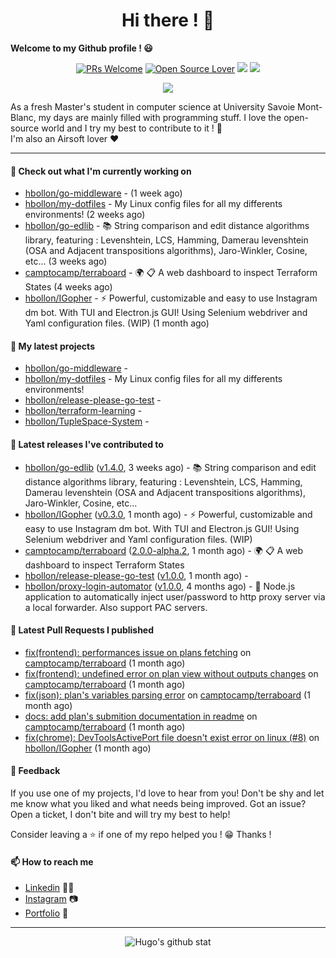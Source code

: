 <h1 align="center">Hi there ! 👋</h1>

**Welcome to my Github profile ! 😃** <br/>

<p align="center"> 
    <a href="https://github.com/hbollon/"><img src="https://img.shields.io/badge/PRs-welcome-brightgreen.svg?style=flat&logo=github" alt="PRs Welcome"></a> 
    <a href="https://github.com/hbollon/"><img src="https://badges.frapsoft.com/os/v2/open-source.svg?v=103" alt="Open Source Lover"></a>
    <a href="https://github.com/hbollon/"><img src="https://komarev.com/ghpvc/?username=hbollon"></a>
    <a href="https://github.com/hbollon/"><img src="https://img.shields.io/github/followers/hbollon.svg?label=Follow%20@hbollon&style=social"></a>
</p>

<p align="center"> 
    <a href="https://github.com/ryo-ma/github-profile-trophy"><img src="https://github-profile-trophy.vercel.app/?username=hbollon&theme=onedark&margin-w=15&margin-h=15&no-frame=true&column=7"/></a>
</p>

As a fresh Master's student in computer science at University Savoie Mont-Blanc, my days are mainly filled with programming stuff. I love the open-source world and I try my best to contribute to it ! 🙈 <br/>
I'm also an Airsoft lover ❤️

<hr>

#### 👷 Check out what I'm currently working on

- [hbollon/go-middleware](https://github.com/hbollon/go-middleware) -  (1 week ago)
- [hbollon/my-dotfiles](https://github.com/hbollon/my-dotfiles) - My Linux config files for all my differents environments! (2 weeks ago)
- [hbollon/go-edlib](https://github.com/hbollon/go-edlib) - 📚 String comparison and edit distance algorithms library, featuring : Levenshtein, LCS, Hamming, Damerau levenshtein (OSA and Adjacent transpositions algorithms), Jaro-Winkler, Cosine, etc... (3 weeks ago)
- [camptocamp/terraboard](https://github.com/camptocamp/terraboard) - :earth_africa: :clipboard:  A web dashboard to inspect Terraform States  (4 weeks ago)
- [hbollon/IGopher](https://github.com/hbollon/IGopher) - ⚡ Powerful, customizable and easy to use Instagram dm bot. With TUI and Electron.js GUI! Using Selenium webdriver and Yaml configuration files. (WIP) (1 month ago)

#### 🌱 My latest projects

- [hbollon/go-middleware](https://github.com/hbollon/go-middleware) - 
- [hbollon/my-dotfiles](https://github.com/hbollon/my-dotfiles) - My Linux config files for all my differents environments!
- [hbollon/release-please-go-test](https://github.com/hbollon/release-please-go-test) - 
- [hbollon/terraform-learning](https://github.com/hbollon/terraform-learning) - 
- [hbollon/TupleSpace-System](https://github.com/hbollon/TupleSpace-System) - 

#### 🔭 Latest releases I've contributed to

- [hbollon/go-edlib](https://github.com/hbollon/go-edlib) ([v1.4.0](https://github.com/hbollon/go-edlib/releases/tag/v1.4.0), 3 weeks ago) - 📚 String comparison and edit distance algorithms library, featuring : Levenshtein, LCS, Hamming, Damerau levenshtein (OSA and Adjacent transpositions algorithms), Jaro-Winkler, Cosine, etc...
- [hbollon/IGopher](https://github.com/hbollon/IGopher) ([v0.3.0](https://github.com/hbollon/IGopher/releases/tag/v0.3.0), 1 month ago) - ⚡ Powerful, customizable and easy to use Instagram dm bot. With TUI and Electron.js GUI! Using Selenium webdriver and Yaml configuration files. (WIP)
- [camptocamp/terraboard](https://github.com/camptocamp/terraboard) ([2.0.0-alpha.2](https://github.com/camptocamp/terraboard/releases/tag/2.0.0-alpha.2), 1 month ago) - :earth_africa: :clipboard:  A web dashboard to inspect Terraform States 
- [hbollon/release-please-go-test](https://github.com/hbollon/release-please-go-test) ([v1.0.0](https://github.com/hbollon/release-please-go-test/releases/tag/v1.0.0), 1 month ago) - 
- [hbollon/proxy-login-automator](https://github.com/hbollon/proxy-login-automator) ([v1.0.0](https://github.com/hbollon/proxy-login-automator/releases/tag/v1.0.0), 4 months ago) - 🚀 Node.js application to automatically inject user/password to http proxy server via a local forwarder. Also support PAC servers.

#### 🔨 Latest Pull Requests I published

- [fix(frontend): performances issue on plans fetching](https://github.com/camptocamp/terraboard/pull/212) on [camptocamp/terraboard](https://github.com/camptocamp/terraboard) (1 month ago)
- [fix(frontend): undefined error on plan view without outputs changes](https://github.com/camptocamp/terraboard/pull/211) on [camptocamp/terraboard](https://github.com/camptocamp/terraboard) (1 month ago)
- [fix(json): plan&#39;s variables parsing error](https://github.com/camptocamp/terraboard/pull/210) on [camptocamp/terraboard](https://github.com/camptocamp/terraboard) (1 month ago)
- [docs: add plan&#39;s submition documentation in readme](https://github.com/camptocamp/terraboard/pull/209) on [camptocamp/terraboard](https://github.com/camptocamp/terraboard) (1 month ago)
- [fix(chrome): DevToolsActivePort file doesn&#39;t exist error on linux (#8)](https://github.com/hbollon/IGopher/pull/10) on [hbollon/IGopher](https://github.com/hbollon/IGopher) (1 month ago)

#### 💬 Feedback

If you use one of my projects, I'd love to hear from you! Don't be shy and let me know what you liked
and what needs being improved. Got an issue? Open a ticket, I don't bite and will try my best to help!

Consider leaving a ⭐ if one of my repo helped you ! 😁 Thanks !

#### 📫 How to reach me
- <a href="https://www.linkedin.com/in/hugobollon">Linkedin</a> 👨‍💼
- <a href="https://www.instagram.com/_hbollon">Instagram</a> 📷
- <a href="https://hugobollon.me">Portfolio</a> 💼

<hr>

<div align="center">
    <a>
        <img alt="Hugo's github stat" src="https://github-readme-stats.vercel.app/api?username=hbollon&count_private=true&show_icons=true&theme=dark&include_all_commits=true" />
    </a>
</div>
